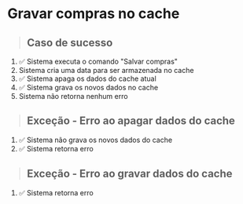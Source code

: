 # Gravar compras no cache

> ## Caso de sucesso
1. ✅ Sistema executa o comando "Salvar compras"
2. Sistema cria uma data para ser armazenada no cache
3. ✅ Sistema apaga os dados do cache atual
4. ✅ Sistema grava os novos dados no cache
5. Sistema não retorna nenhum erro

> ## Exceção - Erro ao apagar dados do cache
1. ✅ Sistema não grava os novos dados do cache
2. ✅ Sistema retorna erro

> ## Exceção - Erro ao gravar dados do cache

1. ✅ Sistema retorna erro
